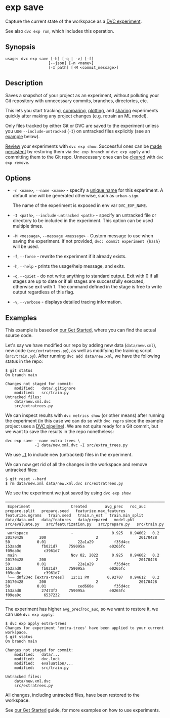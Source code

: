# exp save

Capture the current state of the <abbr>workspace</abbr> as a [DVC experiment].

[dvc experiment]: /doc/user-guide/experiment-management

<admon type="info">

See also `dvc exp run`, which includes this operation.

</admon>

## Synopsis

```usage
usage: dvc exp save [-h] [-q | -v] [-f]
                   [--json] [-n <name>]
                   [-I path] [-M <commit_message>]
```

## Description

Saves a snapshot of your <abbr>project</abbr> as an <abbr>experiment</abbr>,
without polluting your Git repository with unnecessary commits, branches,
directories, etc.

This lets you start tracking, [comparing], [plotting], and [sharing] experiments
quickly after making any project changes (e.g. retrain an ML model).

[comparing]: /doc/user-guide/experiment-management/comparing-experiments
[plotting]: /doc/user-guide/experiment-management/visualizing-plots
[sharing]: /doc/user-guide/experiment-management/persisting-experiments

<admon type="tip">

Only files tracked by either Git or DVC are saved to the experiment unless you
use `--include-untracked` (`-I`) on untracked files explicitly (see an
[example](#examples) below).

</admon>

[Review] your experiments with `dvc exp show`. Successful ones can be [made
persistent] by restoring them via `dvc exp branch` or `dvc exp apply` and
committing them to the Git repo. Unnecessary ones can be [cleared] with
`dvc exp remove`.

[review]: /doc/user-guide/experiment-management/comparing-experiments
[made persistent]: /doc/user-guide/experiment-management/persisting-experiments
[cleared]: /doc/user-guide/experiment-management/cleaning-experiments

## Options

- `-n <name>`, `--name <name>` - specify a [unique name] for this experiment. A
  default one will be generated otherwise, such as `urban-sign`.

  <admon type="tip">

  The name of the experiment is exposed in env var `DVC_EXP_NAME`.

  </admon>

- `-I <path>`, `--include-untracked <path>` - specify an untracked file or
  directory to be included in the experiment. This option can be used multiple
  times.

- `-M <message>`, `--message <message>` - Custom message to use when saving the
  experiment. If not provided, `dvc: commit experiment {hash}` will be used.

- `-f`, `--force` - rewrite the experiment if it already exists.

- `-h`, `--help` - prints the usage/help message, and exits.

- `-q`, `--quiet` - do not write anything to standard output. Exit with 0 if all
  stages are up to date or if all stages are successfully executed, otherwise
  exit with 1. The command defined in the stage is free to write output
  regardless of this flag.

- `-v`, `--verbose` - displays detailed tracing information.

[unique name]:
  /doc/user-guide/experiment-management#how-does-dvc-track-experiments

## Examples

<admon type="info">

This example is based on [our Get Started], where you can find the actual source
code.

[our get started]: /doc/start/experiments

</admon>

Let's say we have modified our repo by adding new data (`data/new.xml`), new
code (`src/extratrees.py`), as well as modifying the training script
(`src/train.py`). After running `dvc add data/new.xml`, we have the following
status in the repo:

```cli
$ git status
On branch main

Changes not staged for commit:
	modified:   data/.gitignore
	modified:   src/train.py
Untracked files:
	data/new.xml.dvc
	src/extratrees.py
```

We can inspect results with `dvc metrics show` (or other means) after running
the experiment (in this case we can do so with `dvc repro` since the example
project uses a [DVC pipeline]). We are not quite ready for a Git commit, but we
want to save the results in the repo nonetheless:

```cli
dvc exp save --name extra-trees \
             -I data/new.xml.dvc -I src/extra_trees.py
```

[dvc pipeline]: /doc/user-guide/pipelines

<admon type="info">

We use [`-I`](#-I) to include new (untracked) files in the experiment.

</admon>

We can now get rid of all the changes in the <abbr>workspace</abbr> and remove
untracked files:

```cli
$ git reset --hard
$ rm data/new.xml data/new.xml.dvc src/extratrees.py
```

We see the experiment we just saved by using `dvc exp show`

```dvctable
────────────────────────────────────────────────────────────────────────────────────────────────────────────────────────────────────────────────────────────────────────────────────────────────────────────────────────────────────────────────────────────────────────────────────────────────────────────────────────────
 Experiment                  Created        avg_prec   roc_auc   prepare.split   prepare.seed   featurize.max_features   featurize.ngrams   train.seed   train.n_est   train.min_split   data/data.xml   data/features   data/prepared   model.pkl   src/evaluate.py   src/featurization.py   src/prepare.py   src/train.py
────────────────────────────────────────────────────────────────────────────────────────────────────────────────────────────────────────────────────────────────────────────────────────────────────────────────────────────────────────────────────────────────────────────────────────────────────────────────────────────
 workspace                   -                 0.925   0.94602   0.2             20170428       200                      2                  20170428     50            0.01              22a1a29         f35d4cc         153aad0         fb021d7     759095a           e0265fc                f09ea0c          c3961d7
 main                        Nov 02, 2022      0.925   0.94602   0.2             20170428       200                      2                  20170428     50            0.01              22a1a29         f35d4cc         153aad0         fb021d7     759095a           e0265fc                f09ea0c          c3961d7
 └── d0f234c [extra-trees]   12:11 PM        0.92707   0.94612   0.2             20170428       200                      2                  20170428     50            0.01              ced660e         f35d4cc         153aad0         27473f2     759095a           e0265fc                f09ea0c          6537232
────────────────────────────────────────────────────────────────────────────────────────────────────────────────────────────────────────────────────────────────────────────────────────────────────────────────────────────────────────────────────────────────────────────────────────────────────────────────────────────
```

The experiment has higher `avg_prec`/`roc_auc`, so we want to restore it, we can
use `dvc exp apply`:

```cli
$ dvc exp apply extra-trees
Changes for experiment 'extra-trees' have been applied to your current workspace.
$ git status
On branch main

Changes not staged for commit:
	modified:   data/...
	modified:   dvc.lock
	modified:   evaluation/...
	modified:   src/train.py

Untracked files:
	data/new.xml.dvc
	src/extratrees.py
```

All changes, including untracked files, have been restored to the workspace.

<admon type="info">

See [our Get Started] guide, for more examples on how to use experiments.

</admon>

